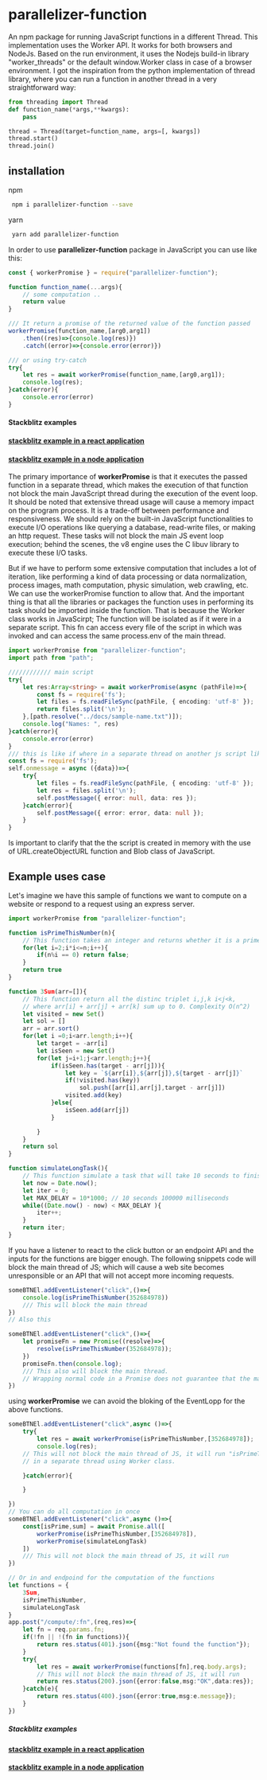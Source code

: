 # parallelizer-function

An npm package for running JavaScript functions in a different Thread. This implementation uses the Worker API. It works for both browsers and NodeJs. Based on the run environment, it uses the Nodejs build-in library "worker_threads" or the default window.Worker class in case of a browser environment.
I got the inspiration from the python implementation of thread library, where you can run a function in another thread in a very straightforward way:

```Python
from threading import Thread
def function_name(*args,**kwargs):
    pass

thread = Thread(target=function_name, args=[, kwargs])
thread.start()
thread.join()
```

## installation

npm

```sh
 npm i parallelizer-function --save
```

yarn

```sh
 yarn add parallelizer-function
```

In order to use **parallelizer-function** package in JavaScript you can use like this:

```JavaScript
const { workerPromise } = require("parallelizer-function");

function function_name(...args){
    // some computation ..
    return value
}

/// It return a promise of the returned value of the function passed
workerPromise(function_name,[arg0,arg1])
    .then((res)=>{console.log(res)})
    .catch((error)=>{console.error(error)})

/// or using try-catch
try{
    let res = await workerPromise(function_name,[arg0,arg1]);
    console.log(res);
}catch(error){
    console.error(error)
}
```


#### Stackblitz examples

#### [stackblitz example in a react application](https://stackblitz.com/edit/parallelizer-function-example-react?file=src/App.tsx)

#### [stackblitz example in a node application](https://stackblitz.com/edit/parallelizer-function-example-node?file=index.js)



The primary importance of **workerPromise** is that it executes the passed function in a separate thread, which makes the execution of that function not block the main JavaScript thread during the execution of the event loop. It should be noted that extensive thread usage will cause a memory impact on the program process. It is a trade-off between performance and responsiveness.
We should rely on the built-in JavaScript functionalities to execute I/O operations like querying a database, read-write files, or making an http request. These tasks will not block the main JS event loop execution; behind the scenes, the v8 engine uses the C libuv library to execute these I/O tasks.

But if we have to perform some extensive computation that includes a lot of iteration, like performing a kind of data processing or data normalization, process images, math computation, physic simulation, web crawling, etc. We can use the workerPromise function to allow that.
And the important thing is that all the libraries or packages the function uses in performing its task should be imported inside the function. That is because the Worker class works in JavaScirpt; The function will be isolated as if it were in a separate script. This fn can access every file of the script in which was invoked and can access the same process.env of the main thread.

```TypeScript
import workerPromise from "parallelizer-function";
import path from "path";

//////////// main script
try{
    let res:Array<string> = await workerPromise(async (pathFile)=>{
        const fs = require('fs');
        let files = fs.readFileSync(pathFile, { encoding: 'utf-8' });
        return files.split('\n');
    },[path.resolve("../docs/sample-name.txt")]);
    console.log("Names: ", res)
}catch(error){
    console.error(error)
}
/// this is like if where in a separate thread on another js script like this
const fs = require('fs');
self.onmessage = async ({data})=>{
    try{
        let files = fs.readFileSync(pathFile, { encoding: 'utf-8' });
        let res = files.split('\n');
        self.postMessage({ error: null, data: res });
    }catch(error){
        self.postMessage({ error: error, data: null });
    }
}
```

Is important to clarify that the the script is created in memory with the use of URL.createObjectURL function and Blob class of JavaScript.

## Example uses case

Let's imagine we have this sample of functions we want to compute on a website or respond to a request using an express server.

```TypeScript
import workerPromise from "parallelizer-function";

function isPrimeThisNumber(n){
    // This function takes an integer and returns whether it is a prime number or not. Complexity O(n^1/2)
    for(let i=2;i*i<=n;i++){
        if(n%i == 0) return false;
    }
    return true
}

function 3Sum(arr=[]){
    // This function return all the distinc triplet i,j,k i<j<k,
    // where arr[i] + arr[j] + arr[k] sum up to 0. Complexity O(n^2)
    let visited = new Set()
    let sol = []
    arr = arr.sort()
    for(let i =0;i<arr.length;i++){
        let target = -arr[i]
        let isSeen = new Set()
        for(let j=i+1;j<arr.length;j++){
            if(isSeen.has(target - arr[j])){
                let key = `${arr[i]},${arr[j]},${target - arr[j]}`
                if(!visited.has(key))
                    sol.push([arr[i],arr[j],target - arr[j]])
                visited.add(key)
            }else{
                isSeen.add(arr[j])
            }

        }
    }
    return sol
}

function simulateLongTask(){
    // This function simulate a task that will take 10 seconds to finish
    let now = Date.now();
    let iter = 0;
    let MAX_DELAY = 10*1000; // 10 seconds 100000 milliseconds
    while((Date.now() - now) < MAX_DELAY ){
        iter++;
    }
    return iter;
}

```

If you have a listener to react to the click button or an endpoint API and the inputs for the functions are bigger enough. The following snippets code will block the main thread of JS; which will cause a web site becomes unresponsible or an API that will not accept more incoming requests.

```TypeScript
someBTNEl.addEventListener("click",()=>{
    console.log(isPrimeThisNumber(352684978))
    /// This will block the main thread
})
// Also this

someBTNEl.addEventListener("click",()=>{
    let promiseFn = new Promise((resolve)=>{
        resolve(isPrimeThisNumber(352684978));
    })
    promiseFn.then(console.log);
    /// This also will block the main thread.
    // Wrapping normal code in a Promise does not guarantee that the main thread will not be blocked.
})
```

using **workerPromise** we can avoid the bloking of the EventLopp for the above functions.

```TypeScript
someBTNEl.addEventListener("click",async ()=>{
    try{
        let res = await workerPromise(isPrimeThisNumber,[352684978]);
        console.log(res);
    // This will not block the main thread of JS, it will run "isPrimeThisNumber"
    // in a separate thread using Worker class.

    }catch(error){

    }

})
// You can do all computation in once
someBTNEl.addEventListener("click",async ()=>{
    const[isPrime,sum] = await Promise.all([
        workerPromise(isPrimeThisNumber,[352684978]),
        workerPromise(simulateLongTask)
    ])
    /// This will not block the main thread of JS, it will run
})

// Or in and endpoind for the computation of the functions
let functions = {
    3Sum,
    isPrimeThisNumber,
    simulateLongTask
}
app.post("/compute/:fn",(req,res)=>{
    let fn = req.params.fn;
    if(!fn || !(fn in functions)){
        return res.status(401).json({msg:"Not found the function"});
    }
    try{
        let res = await workerPromise(functions[fn],req.body.args);
        // This will not block the main thread of JS, it will run
        return res.status(200).json({error:false,msg:"OK",data:res});
    }catch(e){
        return res.status(400).json({error:true,msg:e.message});
    }
})
```

##### Stackblitz examples

#### [stackblitz example in a react application](https://stackblitz.com/edit/parallelizer-function-example-react?file=src/App.tsx)

#### [stackblitz example in a node application](https://stackblitz.com/edit/parallelizer-function-example-node?file=index.js)

